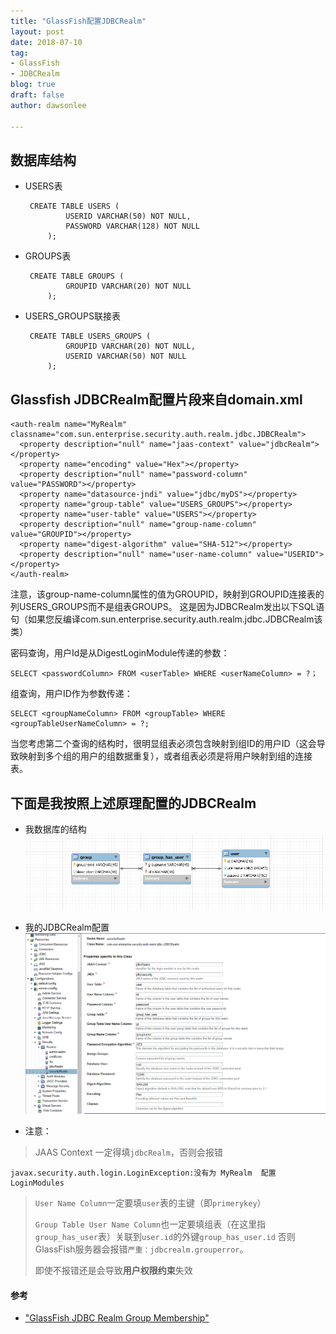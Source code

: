 ```yaml
---
title: "GlassFish配置JDBCRealm"
layout: post
date: 2018-07-10
tag: 
- GlassFish
- JDBCRealm
blog: true
draft: false
author: dawsonlee

---
```




  [1]: /assets/posts/GlassFish配置JDBCRealm/我数据库的结构.png
  [2]: /assets/posts/GlassFish配置JDBCRealm/我的JDBCRealm配置.png

##  数据库结构
*  USERS表

		CREATE TABLE USERS (
				USERID VARCHAR(50) NOT NULL,
				PASSWORD VARCHAR(128) NOT NULL
			);


*  GROUPS表

		CREATE TABLE GROUPS (
				GROUPID VARCHAR(20) NOT NULL
			);


*  USERS_GROUPS联接表

		CREATE TABLE USERS_GROUPS (
				GROUPID VARCHAR(20) NOT NULL,
				USERID VARCHAR(50) NOT NULL
			);

##  Glassfish JDBCRealm配置片段来自domain.xml

    <auth-realm name="MyRealm" classname="com.sun.enterprise.security.auth.realm.jdbc.JDBCRealm">
      <property description="null" name="jaas-context" value="jdbcRealm"></property>
      <property name="encoding" value="Hex"></property>
      <property description="null" name="password-column" value="PASSWORD"></property>
      <property name="datasource-jndi" value="jdbc/myDS"></property>
      <property name="group-table" value="USERS_GROUPS"></property>
      <property name="user-table" value="USERS"></property>
      <property description="null" name="group-name-column" value="GROUPID"></property>
      <property name="digest-algorithm" value="SHA-512"></property>
      <property description="null" name="user-name-column" value="USERID"></property>
    </auth-realm>

注意，该group-name-column属性的值为GROUPID，映射到GROUPID连接表的列USERS_GROUPS而不是组表GROUPS。
这是因为JDBCRealm发出以下SQL语句（如果您反编译com.sun.enterprise.security.auth.realm.jdbc.JDBCRealm该类）

密码查询，用户Id是从DigestLoginModule传递的参数：

	SELECT <passwordColumn> FROM <userTable> WHERE <userNameColumn> = ?；

组查询，用户ID作为参数传递：
	
	SELECT <groupNameColumn> FROM <groupTable> WHERE <groupTableUserNameColumn> = ?;

当您考虑第二个查询的结构时，很明显组表必须包含映射到组ID的用户ID（这会导致映射到多个组的用户的组数据重复），或者组表必须是将用户映射到组的连接表。



##  下面是我按照上述原理配置的JDBCRealm
*  我数据库的结构
![我数据库的结构][1]

*  我的JDBCRealm配置
![我的JDBCRealm配置][2]

* 注意：
>  JAAS Context 一定得填`jdbcRealm`，否则会报错
		
	javax.security.auth.login.LoginException:没有为 MyRealm  配置LoginModules 
	
>  `User Name Column`一定要填`user`表的主键（即`primerykey`）
>
>  `Group Table User Name Column`也一定要填组表（在这里指`group_has_user`表）关联到`user.id`的外键`group_has_user.id`
>  否则GlassFish服务器会报错`严重：jdbcrealm.grouperror`。
>  
>  即使不报错还是会导致**用户权限约束**失效


####  参考

*  ["GlassFish JDBC Realm Group Membership"](https://stackoverflow.com/questions/6809081/glassfish-jdbc-realm-group-membership)

